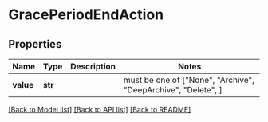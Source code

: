 # GracePeriodEndAction


## Properties
Name | Type | Description | Notes
------------ | ------------- | ------------- | -------------
**value** | **str** |  |  must be one of ["None", "Archive", "DeepArchive", "Delete", ]

[[Back to Model list]](../README.md#documentation-for-models) [[Back to API list]](../README.md#documentation-for-api-endpoints) [[Back to README]](../README.md)


